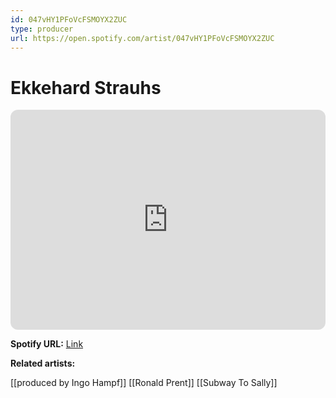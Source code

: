 ```yaml
---
id: 047vHY1PFoVcFSMOYX2ZUC
type: producer
url: https://open.spotify.com/artist/047vHY1PFoVcFSMOYX2ZUC
---
```

# Ekkehard Strauhs

<iframe style="border-radius:12px" src="https://open.spotify.com/embed/artist/047vHY1PFoVcFSMOYX2ZUC" width="100%" height="352" frameBorder="0" allowfullscreen="" allow="autoplay; clipboard-write; encrypted-media; fullscreen; picture-in-picture" loading="lazy"></iframe>

**Spotify URL:** [Link](https://open.spotify.com/artist/047vHY1PFoVcFSMOYX2ZUC)

**Related artists:**

[[produced by Ingo Hampf]]
[[Ronald Prent]]
[[Subway To Sally]]
